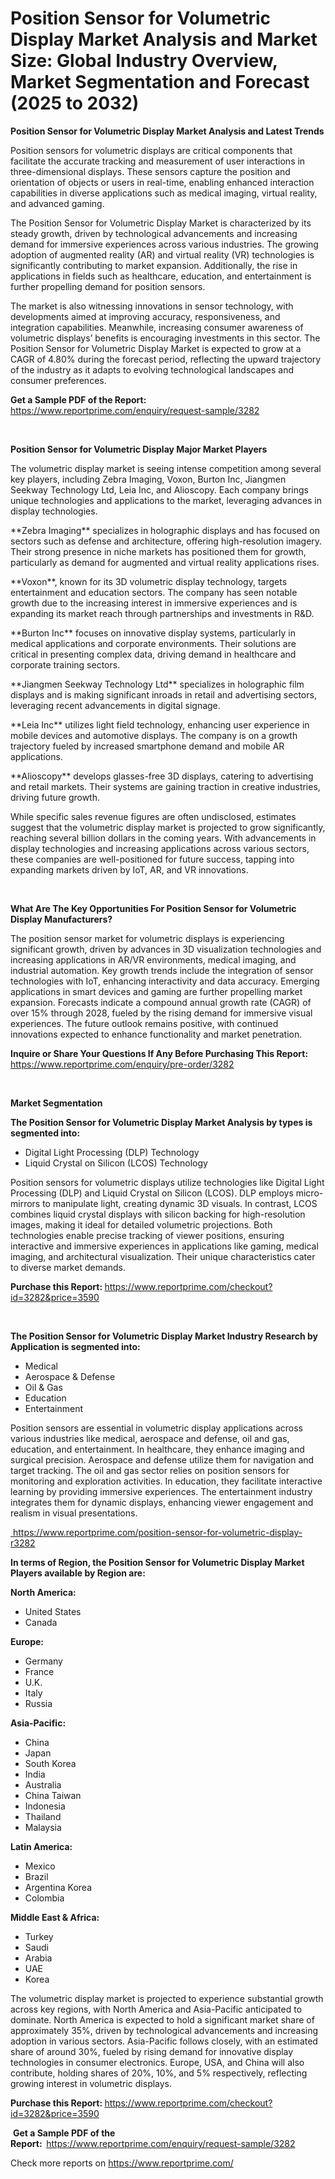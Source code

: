 <p><h1>Position Sensor for Volumetric Display Market Analysis and Market Size: Global Industry Overview, Market Segmentation and Forecast (2025 to 2032)</h1></p><p><strong>Position Sensor for Volumetric Display Market Analysis and Latest Trends</strong></p>
<p><p>Position sensors for volumetric displays are critical components that facilitate the accurate tracking and measurement of user interactions in three-dimensional displays. These sensors capture the position and orientation of objects or users in real-time, enabling enhanced interaction capabilities in diverse applications such as medical imaging, virtual reality, and advanced gaming.</p><p>The Position Sensor for Volumetric Display Market is characterized by its steady growth, driven by technological advancements and increasing demand for immersive experiences across various industries. The growing adoption of augmented reality (AR) and virtual reality (VR) technologies is significantly contributing to market expansion. Additionally, the rise in applications in fields such as healthcare, education, and entertainment is further propelling demand for position sensors.</p><p>The market is also witnessing innovations in sensor technology, with developments aimed at improving accuracy, responsiveness, and integration capabilities. Meanwhile, increasing consumer awareness of volumetric displays’ benefits is encouraging investments in this sector. The Position Sensor for Volumetric Display Market is expected to grow at a CAGR of 4.80% during the forecast period, reflecting the upward trajectory of the industry as it adapts to evolving technological landscapes and consumer preferences.</p></p>
<p><strong>Get a Sample PDF of the Report:&nbsp;</strong> <a href="https://www.reportprime.com/enquiry/request-sample/3282?utm_campaign=2803&utm_medium=2&utm_source=Github&utm_content=ia&utm_term=18032025&utm_id=position-sensor-for-volumetric-display">https://www.reportprime.com/enquiry/request-sample/3282</a></p>
<p>&nbsp;</p>
<p><strong>Position Sensor for Volumetric Display Major Market Players</strong></p>
<p><p>The volumetric display market is seeing intense competition among several key players, including Zebra Imaging, Voxon, Burton Inc, Jiangmen Seekway Technology Ltd, Leia Inc, and Alioscopy. Each company brings unique technologies and applications to the market, leveraging advances in display technologies.</p><p>**Zebra Imaging** specializes in holographic displays and has focused on sectors such as defense and architecture, offering high-resolution imagery. Their strong presence in niche markets has positioned them for growth, particularly as demand for augmented and virtual reality applications rises.</p><p>**Voxon**, known for its 3D volumetric display technology, targets entertainment and education sectors. The company has seen notable growth due to the increasing interest in immersive experiences and is expanding its market reach through partnerships and investments in R&D.</p><p>**Burton Inc** focuses on innovative display systems, particularly in medical applications and corporate environments. Their solutions are critical in presenting complex data, driving demand in healthcare and corporate training sectors.</p><p>**Jiangmen Seekway Technology Ltd** specializes in holographic film displays and is making significant inroads in retail and advertising sectors, leveraging recent advancements in digital signage.</p><p>**Leia Inc** utilizes light field technology, enhancing user experience in mobile devices and automotive displays. The company is on a growth trajectory fueled by increased smartphone demand and mobile AR applications.</p><p>**Alioscopy** develops glasses-free 3D displays, catering to advertising and retail markets. Their systems are gaining traction in creative industries, driving future growth.</p><p>While specific sales revenue figures are often undisclosed, estimates suggest that the volumetric display market is projected to grow significantly, reaching several billion dollars in the coming years. With advancements in display technologies and increasing applications across various sectors, these companies are well-positioned for future success, tapping into expanding markets driven by IoT, AR, and VR innovations.</p></p>
<p>&nbsp;</p>
<p><strong>What Are The Key Opportunities For Position Sensor for Volumetric Display Manufacturers?</strong></p>
<p><p>The position sensor market for volumetric displays is experiencing significant growth, driven by advances in 3D visualization technologies and increasing applications in AR/VR environments, medical imaging, and industrial automation. Key growth trends include the integration of sensor technologies with IoT, enhancing interactivity and data accuracy. Emerging applications in smart devices and gaming are further propelling market expansion. Forecasts indicate a compound annual growth rate (CAGR) of over 15% through 2028, fueled by the rising demand for immersive visual experiences. The future outlook remains positive, with continued innovations expected to enhance functionality and market penetration.</p></p>
<p><strong>Inquire or Share Your Questions If Any Before Purchasing This Report:</strong> <a href="https://www.reportprime.com/enquiry/pre-order/3282?utm_campaign=2803&utm_medium=2&utm_source=Github&utm_content=ia&utm_term=18032025&utm_id=position-sensor-for-volumetric-display">https://www.reportprime.com/enquiry/pre-order/3282</a></p>
<p>&nbsp;</p>
<p><strong>Market Segmentation</strong></p>
<p><strong>The Position Sensor for Volumetric Display Market Analysis by types is segmented into:</strong></p>
<p><ul><li>Digital Light Processing (DLP) Technology</li><li>Liquid Crystal on Silicon (LCOS) Technology</li></ul></p>
<p><p>Position sensors for volumetric displays utilize technologies like Digital Light Processing (DLP) and Liquid Crystal on Silicon (LCOS). DLP employs micro-mirrors to manipulate light, creating dynamic 3D visuals. In contrast, LCOS combines liquid crystal displays with silicon backing for high-resolution images, making it ideal for detailed volumetric projections. Both technologies enable precise tracking of viewer positions, ensuring interactive and immersive experiences in applications like gaming, medical imaging, and architectural visualization. Their unique characteristics cater to diverse market demands.</p></p>
<p><strong>Purchase this Report:&nbsp;</strong><a href="https://www.reportprime.com/checkout?id=3282&price=3590&utm_campaign=2803&utm_medium=2&utm_source=Github&utm_content=ia&utm_term=18032025&utm_id=position-sensor-for-volumetric-display">https://www.reportprime.com/checkout?id=3282&price=3590</a></p>
<p>&nbsp;</p>
<p><strong>The Position Sensor for Volumetric Display Market Industry Research by Application is segmented into:</strong></p>
<p><ul><li>Medical</li><li>Aerospace & Defense</li><li>Oil & Gas</li><li>Education</li><li>Entertainment</li></ul></p>
<p><p>Position sensors are essential in volumetric display applications across various industries like medical, aerospace and defense, oil and gas, education, and entertainment. In healthcare, they enhance imaging and surgical precision. Aerospace and defense utilize them for navigation and target tracking. The oil and gas sector relies on position sensors for monitoring and exploration activities. In education, they facilitate interactive learning by providing immersive experiences. The entertainment industry integrates them for dynamic displays, enhancing viewer engagement and realism in visual presentations.</p></p>
<p><a href="https://www.reportprime.com/position-sensor-for-volumetric-display-r3282?utm_campaign=2803&utm_medium=2&utm_source=Github&utm_content=ia&utm_term=18032025&utm_id=position-sensor-for-volumetric-display">&nbsp;https://www.reportprime.com/position-sensor-for-volumetric-display-r3282</a></p>
<p><strong>In terms of Region, the Position Sensor for Volumetric Display Market Players available by Region are:</strong></p>
<p>
    <p> <strong> North America: </strong>
        <ul>
            <li>United States</li>
            <li>Canada</li>
        </ul>
        </p> 
    <p> <strong> Europe: </strong>
        <ul>
            <li>Germany</li>
            <li>France</li>
            <li>U.K.</li>
            <li>Italy</li>
            <li>Russia</li>
        </ul>
        </p> 
    <p> <strong> Asia-Pacific: </strong>
        <ul>
            <li>China</li>
            <li>Japan</li>
            <li>South Korea</li>
            <li>India</li>
            <li>Australia</li>
            <li>China Taiwan</li>
            <li>Indonesia</li>
            <li>Thailand</li>
            <li>Malaysia</li>
        </ul>
        </p> 
    <p> <strong> Latin America: </strong>
        <ul>
            <li>Mexico</li>
            <li>Brazil</li>
            <li>Argentina Korea</li>
            <li>Colombia</li>
        </ul>
        </p> 
    <p> <strong> Middle East & Africa: </strong>
        <ul>
            <li>Turkey</li>
            <li>Saudi</li>
            <li>Arabia</li>
            <li>UAE</li>
            <li>Korea</li>
        </ul>
    </p>
    </p>
<p><p>The volumetric display market is projected to experience substantial growth across key regions, with North America and Asia-Pacific anticipated to dominate. North America is expected to hold a significant market share of approximately 35%, driven by technological advancements and increasing adoption in various sectors. Asia-Pacific follows closely, with an estimated share of around 30%, fueled by rising demand for innovative display technologies in consumer electronics. Europe, USA, and China will also contribute, holding shares of 20%, 10%, and 5% respectively, reflecting growing interest in volumetric displays.</p></p>
<p><strong>Purchase this Report: </strong><a href="https://www.reportprime.com/checkout?id=3282&price=3590&utm_campaign=2803&utm_medium=2&utm_source=Github&utm_content=ia&utm_term=18032025&utm_id=position-sensor-for-volumetric-display">https://www.reportprime.com/checkout?id=3282&price=3590</a></p>
<p>&nbsp;<strong>Get a Sample PDF of the Report:&nbsp;&nbsp;</strong><a href="https://www.reportprime.com/enquiry/request-sample/3282?utm_campaign=2803&utm_medium=2&utm_source=Github&utm_content=ia&utm_term=18032025&utm_id=position-sensor-for-volumetric-display">https://www.reportprime.com/enquiry/request-sample/3282</a></p>
<p><strong></strong></p>
<p>Check more reports on <a href="https://www.reportprime.com/?utm_campaign=2803&utm_medium=2&utm_source=Github&utm_content=ia&utm_term=18032025&utm_id=position-sensor-for-volumetric-display">https://www.reportprime.com/</a></p>